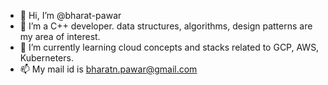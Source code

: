 - 👋 Hi, I’m @bharat-pawar
- 👀 I’m a C++ developer. data structures, algorithms, design patterns are my area of interest.
- 🌱 I’m currently learning cloud concepts and stacks related to GCP, AWS, Kuberneters.
- 📫 My mail id is bharatn.pawar@gmail.com

<!---
bharat-pawar/bharat-pawar is a ✨ special ✨ repository because its `README.md` (this file) appears on your GitHub profile.
You can click the Preview link to take a look at your changes.
--->
